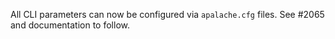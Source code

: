 All CLI parameters can now be configured via `apalache.cfg` files. See #2065 and
documentation to follow.
